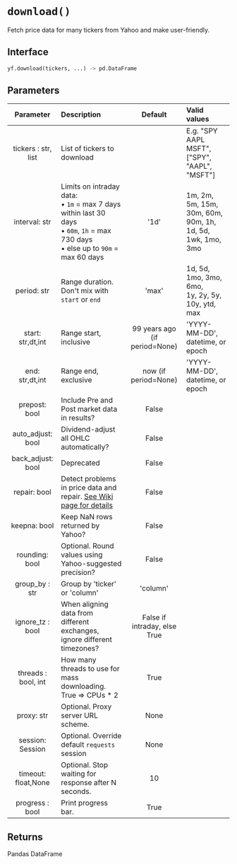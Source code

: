 # `download()`
Fetch price data for many tickers from Yahoo and make user-friendly.

## Interface
```python
yf.download(tickers, ...) -> pd.DataFrame
```

## Parameters
| Parameter  | Description | Default | Valid values | 
| :--------: | :-------- | :------: | :-------- | 
| tickers : str, list | List of tickers to download |  | E.g. "SPY AAPL MSFT", ["SPY", "AAPL", "MSFT"] |
| interval: str | Limits on intraday data: <br> • `1m` = max 7 days within last 30 days <br> • `60m`, `1h` = max 730 days <br> • else up to `90m` = max 60 days | '1d' | 1m, 2m, 5m, 15m, 30m, 60m, 90m, 1h,<br>1d, 5d, 1wk, 1mo, 3mo | 
| period: str | Range duration. Don't mix with `start` or `end` | 'max' | 1d, 5d, 1mo, 3mo, 6mo,<br>1y, 2y, 5y, 10y, ytd, max |
| start: str,dt,int | Range start, inclusive | 99 years ago (if period=None) | 'YYYY-MM-DD', datetime, or epoch | 
| end: str,dt,int | Range end, exclusive | now (if period=None) | 'YYYY-MM-DD', datetime, or epoch |
| prepost: bool | Include Pre and Post market data in results? | False |  |
| auto_adjust: bool | Dividend-adjust all OHLC automatically? | False |  |
| back_adjust: bool | Deprecated | False |  |
| repair: bool | Detect problems in price data and repair. [See Wiki page for details](https://github.com/ranaroussi/yfinance/wiki/Price-repair) | False |  |
| keepna: bool | Keep NaN rows returned by Yahoo?  | False |  |
| rounding: bool | Optional. Round values using Yahoo-suggested precision? | False |  |
| group_by : str | Group by 'ticker' or 'column' | 'column' |  |
| ignore_tz : bool | When aligning data from different exchanges, ignore different timezones? | False if intraday, else True | |
| threads : bool, int | How many threads to use for mass downloading. <br> True ⇒ CPUs * 2 | True | |
| proxy: str | Optional. Proxy server URL scheme. | None |  |
| session: Session | Optional. Override default `requests` session | None |  |
| timeout: float,None | Optional. Stop waiting for response after N seconds. | 10 |  |
| progress : bool | Print progress bar. | True |  |

## Returns
Pandas DataFrame